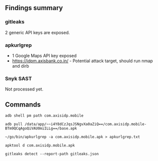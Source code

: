 ## Findings summary

### gitleaks

2 generic API keys are exposed.

### apkurlgrep

- 1 Google Maps API key exposed
- https://idpm.axisbank.co.in/ - Potential attack target, should run nmap and dirb


### Snyk SAST

Not processed yet.

## Commands

```
adb shell pm path com.axisidp.mobile

adb pull /data/app/~~i4Y8dCzJqsJSNgvXa0aZiQ==/com.axisidp.mobile-BTm9QCqAgoQiVAU0miILLg==/base.apk

~/go/bin/apkurlgrep -a com.axisidp.mobile.apk > apkurlgrep.txt

apktool d com.axisidp.mobile.apk

gitleaks detect --report-path gitleaks.json
```
